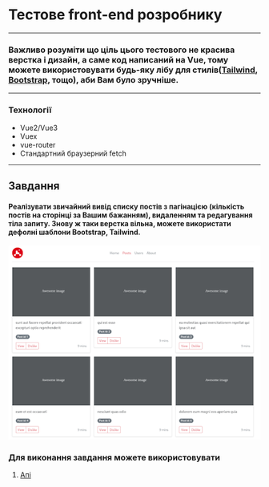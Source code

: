 # Тестове front-end розробнику

***

### Важливо розуміти що ціль цього тестового не красива верстка і дизайн, а саме код написаний на Vue, тому можете використовувати будь-яку лібу для стилів([Tailwind](https://tailwindcss.com/), [Bootstrap](https://getbootstrap.com/), тощо), аби Вам було зручніше.

***

### Технології

- Vue2/Vue3  
- Vuex  
- vue-router  
- Стандартний браузерний fetch

***

## Завдання

#### Реалізувати звичайний вивід списку постів з пагінацією (кількість постів на сторінці за Вашим бажанням), видаленням та редагування тіла запиту. Знову ж таки верстка вільна, можете використати дефолні шаблони Bootstrap, Tailwind.



  ![Приклад](/assets/images/img1.png)



### Для виконання завдання можете використовувати
1. [Апі](https://jsonplaceholder.typicode.com/guide/)
